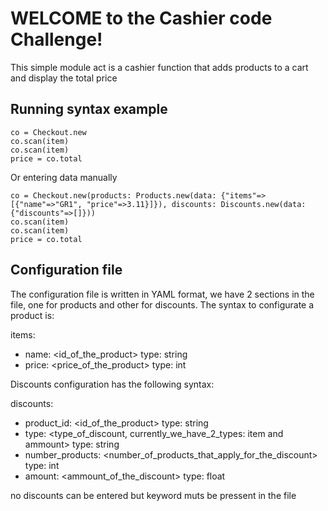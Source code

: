 # WELCOME to the Cashier code Challenge!

This simple module act is a cashier function that adds products to a cart and display the total price

Running syntax example
----------------------

```
co = Checkout.new
co.scan(item)
co.scan(item)
price = co.total
```

Or entering data manually

```
co = Checkout.new(products: Products.new(data: {"items"=>[{"name"=>"GR1", "price"=>3.11}]}), discounts: Discounts.new(data: {"discounts"=>[]}))
co.scan(item)
co.scan(item)
price = co.total
```
Configuration file
-------------------
The configuration file is written in YAML format, we have 2 sections in the file, one for products and other for discounts. The syntax to configurate a product is:

items:
  - name: <id_of_the_product> type: string
  - price: <price_of_the_product> type: int

Discounts configuration  has the following syntax:

discounts:
  - product_id: <id_of_the_product> type: string
  - type: <type_of_discount, currently_we_have_2_types: item and ammount> type: string
  - number_products: <number_of_products_that_apply_for_the_discount> type: int
  - amount: <ammount_of_the_discount> type: float

no discounts can be entered but keyword muts be pressent in the file